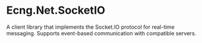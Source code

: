 # Ecng.Net.SocketIO

A client library that implements the Socket.IO protocol for real-time messaging.
Supports event-based communication with compatible servers.
